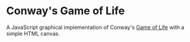 # Conway's Game of Life

A JavaScript graphical implementation of Conway's
[Game of Life](https://en.wikipedia.org/wiki/Conway%27s_Game_of_Life)
with a simple HTML canvas.
